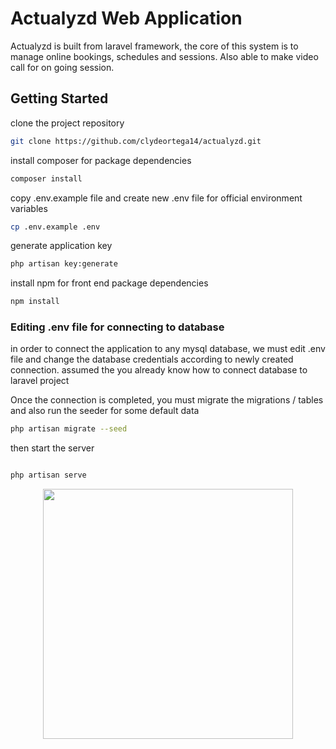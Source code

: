 # Actualyzd Web Application

Actualyzd is built from laravel framework, the core of this system is to manage online bookings, schedules and sessions. Also able to make video call for on going session.

## Getting Started

clone the project repository

``` bash
git clone https://github.com/clydeortega14/actualyzd.git
```

install composer for package dependencies
``` bash
composer install
```

copy .env.example file and create new .env file for official environment variables
``` bash
cp .env.example .env
```

generate application key
``` bash
php artisan key:generate
```

install npm for front end package dependencies
``` bash
npm install
```

### Editing .env file for connecting to database
in order to connect the application to any mysql database, we must edit .env file and change the database credentials according to newly created connection.
assumed the you already know how to connect database to laravel project

Once the connection is completed, you must migrate the migrations / tables and also run the seeder for some default data
``` bash
php artisan migrate --seed
```

then start the server
``` bash

php artisan serve
```


<p align="center"><a href="https://laravel.com" target="_blank"><img src="https://raw.githubusercontent.com/laravel/art/master/logo-lockup/5%20SVG/2%20CMYK/1%20Full%20Color/laravel-logolockup-cmyk-red.svg" width="400"></a></p>
